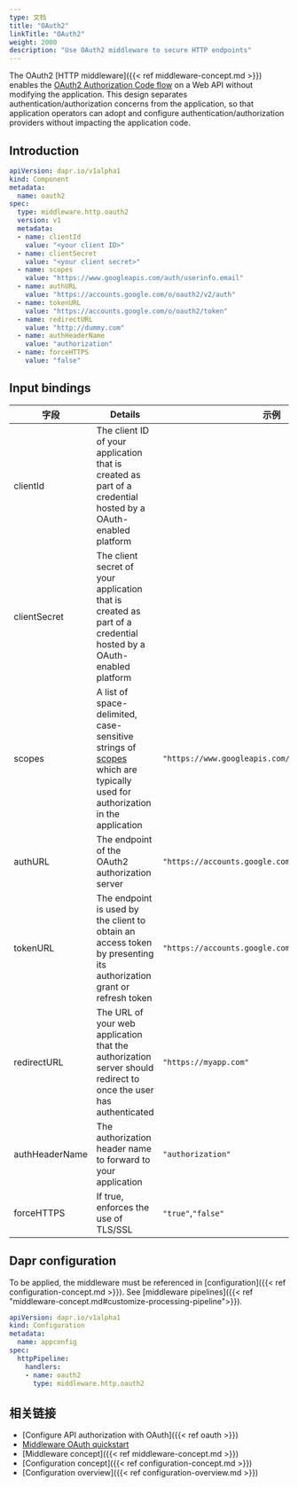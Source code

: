 ```yaml
---
type: 文档
title: "OAuth2"
linkTitle: "OAuth2"
weight: 2000
description: "Use OAuth2 middleware to secure HTTP endpoints"
---
```


The OAuth2 [HTTP middleware]({{< ref middleware-concept.md >}}) enables the [OAuth2 Authorization Code flow](https://tools.ietf.org/html/rfc6749#section-4.1) on a Web API without modifying the application. This design separates authentication/authorization concerns from the application, so that application operators can adopt and configure authentication/authorization providers without impacting the application code.

## Introduction

```yaml
apiVersion: dapr.io/v1alpha1
kind: Component
metadata:
  name: oauth2
spec:
  type: middleware.http.oauth2
  version: v1
  metadata:
  - name: clientId
    value: "<your client ID>"
  - name: clientSecret
    value: "<your client secret>"
  - name: scopes
    value: "https://www.googleapis.com/auth/userinfo.email"
  - name: authURL
    value: "https://accounts.google.com/o/oauth2/v2/auth"
  - name: tokenURL
    value: "https://accounts.google.com/o/oauth2/token"
  - name: redirectURL
    value: "http://dummy.com"
  - name: authHeaderName
    value: "authorization"
  - name: forceHTTPS
    value: "false" 
```
## Input bindings
| 字段             | Details                                                                                                                                                                      | 示例                                                 |
| -------------- | ---------------------------------------------------------------------------------------------------------------------------------------------------------------------------- | -------------------------------------------------- |
| clientId       | The client ID of your application that is created as part of a credential hosted by a OAuth-enabled platform                                                                 |                                                    |
| clientSecret   | The client secret of your application that is created as part of a credential hosted by a OAuth-enabled platform                                                             |                                                    |
| scopes         | A list of space-delimited, case-sensitive strings of [scopes](https://tools.ietf.org/html/rfc6749#section-3.3) which are typically used for authorization in the application | `"https://www.googleapis.com/auth/userinfo.email"` |
| authURL        | The endpoint of the OAuth2 authorization server                                                                                                                              | `"https://accounts.google.com/o/oauth2/v2/auth"`   |
| tokenURL       | The endpoint is used by the client to obtain an access token by presenting its authorization grant or refresh token                                                          | `"https://accounts.google.com/o/oauth2/token"`     |
| redirectURL    | The URL of your web application that the authorization server should redirect to once the user has authenticated                                                             | `"https://myapp.com"`                              |
| authHeaderName | The authorization header name to forward to your application                                                                                                                 | `"authorization"`                                  |
| forceHTTPS     | If true, enforces the use of TLS/SSL                                                                                                                                         | `"true"`,`"false"`                                 |

## Dapr configuration

To be applied, the middleware must be referenced in [configuration]({{< ref configuration-concept.md >}}). See [middleware pipelines]({{< ref "middleware-concept.md#customize-processing-pipeline">}}).

```yaml
apiVersion: dapr.io/v1alpha1
kind: Configuration
metadata:
  name: appconfig
spec:
  httpPipeline:
    handlers:
    - name: oauth2
      type: middleware.http.oauth2
```

## 相关链接
- [Configure API authorization with OAuth]({{< ref oauth >}})
- [Middleware OAuth quickstart](https://github.com/dapr/quickstarts/tree/master/middleware)
- [Middleware concept]({{< ref middleware-concept.md >}})
- [Configuration concept]({{< ref configuration-concept.md >}})
- [Configuration overview]({{< ref configuration-overview.md >}})
